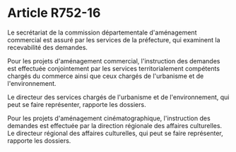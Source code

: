 # Article R752-16

Le secrétariat de la commission départementale d'aménagement commercial est assuré par les services de la préfecture, qui examinent la recevabilité des demandes.

Pour les projets d'aménagement commercial, l'instruction des demandes est effectuée conjointement par les services territorialement compétents chargés du commerce ainsi que ceux chargés de l'urbanisme et de l'environnement.

Le directeur des services chargés de l'urbanisme et de l'environnement, qui peut se faire représenter, rapporte les dossiers.

Pour les projets d'aménagement cinématographique, l'instruction des demandes est effectuée par la direction régionale des affaires culturelles. Le directeur régional des affaires culturelles, qui peut se faire représenter, rapporte les dossiers.
